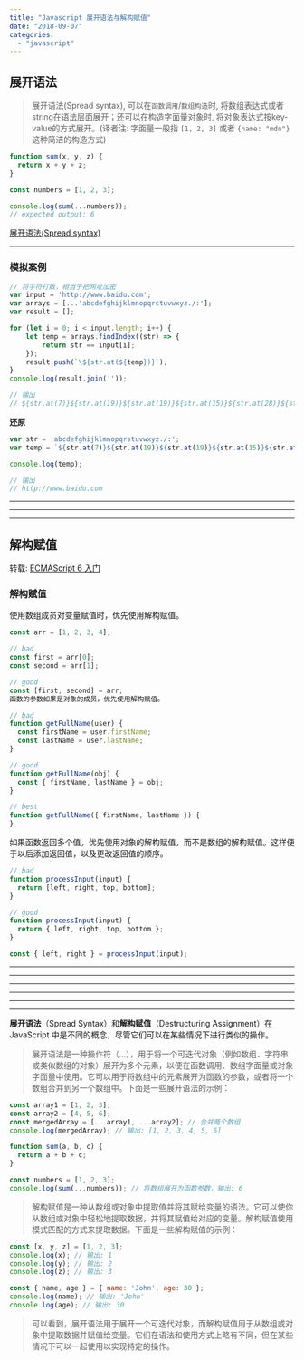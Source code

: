 ```yaml
---
title: "Javascript 展开语法与解构赋值"
date: "2018-09-07"
categories: 
  - "javascript"
---
```


## 展开语法

> 展开语法(Spread syntax), 可以在`函数调用`/`数组构造`时, 将数组表达式或者string在语法层面展开；还可以在构造字面量对象时, 将对象表达式按key-value的方式展开。(译者注: 字面量一般指 `[1, 2, 3]` 或者 `{name: "mdn"}` 这种简洁的构造方式)

```javascript
function sum(x, y, z) {
  return x + y + z;
}

const numbers = [1, 2, 3];

console.log(sum(...numbers));
// expected output: 6
```

[展开语法(Spread syntax)](https://developer.mozilla.org/zh-CN/docs/Web/JavaScript/Reference/Operators/Spread_syntax "展开语法(Spread syntax)")

* * *

### 模拟案例

```javascript
// 将字符打散，相当于把网址加密
var input = 'http://www.baidu.com';
var arrays = [...'abcdefghijklmnopqrstuvwxyz./:'];
var result = [];

for (let i = 0; i < input.length; i++) {
    let temp = arrays.findIndex((str) => {
        return str == input[i];
    });
    result.push(`\${str.at(${temp})}`);
}
console.log(result.join(''));

// 输出
// ${str.at(7)}${str.at(19)}${str.at(19)}${str.at(15)}${str.at(28)}${str.at(27)}${str.at(27)}${str.at(22)}${str.at(22)}${str.at(22)}${str.at(26)}${str.at(1)}${str.at(0)}${str.at(8)}${str.at(3)}${str.at(20)}${str.at(26)}${str.at(2)}${str.at(14)}${str.at(12)}
```

**还原**

```javascript
var str = 'abcdefghijklmnopqrstuvwxyz./:';
var temp = `${str.at(7)}${str.at(19)}${str.at(19)}${str.at(15)}${str.at(28)}${str.at(27)}${str.at(27)}${str.at(22)}${str.at(22)}${str.at(22)}${str.at(26)}${str.at(1)}${str.at(0)}${str.at(8)}${str.at(3)}${str.at(20)}${str.at(26)}${str.at(2)}${str.at(14)}${str.at(12)}`;

console.log(temp);

// 输出
// http://www.baidu.com

```

* * *

* * *

* * *

## 解构赋值

转载: [ECMAScript 6 入门](http://es6.ruanyifeng.com/)

### 解构赋值

使用数组成员对变量赋值时，优先使用解构赋值。

```javascript
const arr = [1, 2, 3, 4];

// bad
const first = arr[0];
const second = arr[1];

// good
const [first, second] = arr;
函数的参数如果是对象的成员，优先使用解构赋值。

// bad
function getFullName(user) {
  const firstName = user.firstName;
  const lastName = user.lastName;
}

// good
function getFullName(obj) {
  const { firstName, lastName } = obj;
}

// best
function getFullName({ firstName, lastName }) {
}
```

如果函数返回多个值，优先使用对象的解构赋值，而不是数组的解构赋值。这样便于以后添加返回值，以及更改返回值的顺序。

```javascript
// bad
function processInput(input) {
  return [left, right, top, bottom];
}

// good
function processInput(input) {
  return { left, right, top, bottom };
}

const { left, right } = processInput(input);
```

* * *

* * *

* * *

* * *

* * *

* * *

**展开语法**（Spread Syntax）和**解构赋值**（Destructuring Assignment）在 JavaScript 中是不同的概念，尽管它们可以在某些情况下进行类似的操作。

> 展开语法是一种操作符（...），用于将一个可迭代对象（例如数组、字符串或类似数组的对象）展开为多个元素，以便在函数调用、数组字面量或对象字面量中使用。它可以用于将数组中的元素展开为函数的参数，或者将一个数组合并到另一个数组中。下面是一些展开语法的示例：

```javascript
const array1 = [1, 2, 3];
const array2 = [4, 5, 6];
const mergedArray = [...array1, ...array2]; // 合并两个数组
console.log(mergedArray); // 输出: [1, 2, 3, 4, 5, 6]

function sum(a, b, c) {
  return a + b + c;
}

const numbers = [1, 2, 3];
console.log(sum(...numbers)); // 将数组展开为函数参数，输出: 6
```

> 解构赋值是一种从数组或对象中提取值并将其赋给变量的语法。它可以使你从数组或对象中轻松地提取数据，并将其赋值给对应的变量。解构赋值使用模式匹配的方式来提取数据。下面是一些解构赋值的示例：

```javascript
const [x, y, z] = [1, 2, 3];
console.log(x); // 输出: 1
console.log(y); // 输出: 2
console.log(z); // 输出: 3

const { name, age } = { name: 'John', age: 30 };
console.log(name); // 输出: 'John'
console.log(age); // 输出: 30
```

> 可以看到，展开语法用于展开一个可迭代对象，而解构赋值用于从数组或对象中提取数据并赋值给变量。它们在语法和使用方式上略有不同，但在某些情况下可以一起使用以实现特定的操作。
